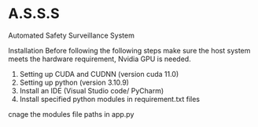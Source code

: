 # A.S.S.S
Automated Safety Surveillance System 

Installation 
Before following the following steps make sure the host system meets the hardware requirement, Nvidia GPU is needed.

1) Setting up CUDA and CUDNN (version cuda 11.0)
2) Setting up python (version 3.10.9)
3) Install an IDE (Visual Studio code/ PyCharm)
4) Install specified python modules in requirement.txt files

cnage the modules file paths in app.py 
